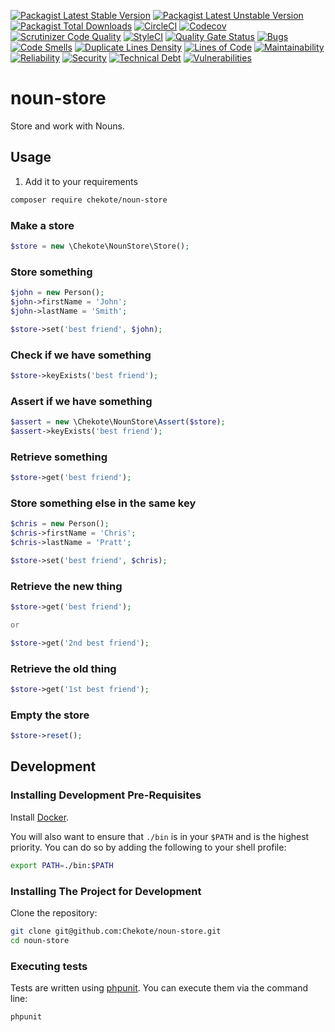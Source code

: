 [![Packagist Latest Stable Version](https://img.shields.io/packagist/v/chekote/noun-store.svg)](https://packagist.org/packages/chekote/noun-store)
[![Packagist Latest Unstable Version](https://img.shields.io/packagist/vpre/chekote/noun-store.svg)](https://packagist.org/packages/chekote/noun-store)
[![Packagist Total Downloads](https://img.shields.io/packagist/dt/chekote/noun-store.svg)](https://packagist.org/packages/chekote/noun-store)
[![CircleCI](https://img.shields.io/circleci/project/github/Chekote/noun-store/master.svg)](https://circleci.com/gh/Chekote/noun-store/tree/master)
[![Codecov](https://img.shields.io/codecov/c/github/Chekote/noun-store/master.svg)](https://codecov.io/gh/Chekote/noun-store/tree/master)
[![Scrutinizer Code Quality](https://img.shields.io/scrutinizer/g/chekote/noun-store/master.svg)](https://scrutinizer-ci.com/g/Chekote/noun-store/?branch=master)
[![StyleCI](https://styleci.io/repos/63828286/shield?style=plastic)](https://styleci.io/repos/63828286)
[![Quality Gate Status](https://sonarcloud.io/api/project_badges/measure?project=Chekote_noun-store&metric=alert_status)](https://sonarcloud.io/dashboard?id=Chekote_noun-store)
[![Bugs](https://sonarcloud.io/api/project_badges/measure?project=Chekote_noun-store&metric=bugs)](https://sonarcloud.io/dashboard?id=Chekote_noun-store)
[![Code Smells](https://sonarcloud.io/api/project_badges/measure?project=Chekote_noun-store&metric=code_smells)](https://sonarcloud.io/dashboard?id=Chekote_noun-store)
[![Duplicate Lines Density](https://sonarcloud.io/api/project_badges/measure?project=Chekote_noun-store&metric=duplicated_lines_density)](https://sonarcloud.io/dashboard?id=Chekote_noun-store)
[![Lines of Code](https://sonarcloud.io/api/project_badges/measure?project=Chekote_noun-store&metric=ncloc)](https://sonarcloud.io/dashboard?id=Chekote_noun-store)
[![Maintainability](https://sonarcloud.io/api/project_badges/measure?project=Chekote_noun-store&metric=sqale_rating)](https://sonarcloud.io/dashboard?id=Chekote_noun-store)
[![Reliability](https://sonarcloud.io/api/project_badges/measure?project=Chekote_noun-store&metric=reliability_rating)](https://sonarcloud.io/dashboard?id=Chekote_noun-store)
[![Security](https://sonarcloud.io/api/project_badges/measure?project=Chekote_noun-store&metric=security_rating)](https://sonarcloud.io/dashboard?id=Chekote_noun-store)
[![Technical Debt](https://sonarcloud.io/api/project_badges/measure?project=Chekote_noun-store&metric=sqale_index)](https://sonarcloud.io/dashboard?id=Chekote_noun-store)
[![Vulnerabilities](https://sonarcloud.io/api/project_badges/measure?project=Chekote_noun-store&metric=vulnerabilities)](https://sonarcloud.io/dashboard?id=Chekote_noun-store)

# noun-store

Store and work with Nouns.

## Usage

1. Add it to your requirements

```bash
composer require chekote/noun-store
```

### Make a store

```php
$store = new \Chekote\NounStore\Store();
```

### Store something

```php
$john = new Person();
$john->firstName = 'John';
$john->lastName = 'Smith';

$store->set('best friend', $john);
```

### Check if we have something

```php
$store->keyExists('best friend');
```

### Assert if we have something

```php
$assert = new \Chekote\NounStore\Assert($store);
$assert->keyExists('best friend');
```

### Retrieve something

```php
$store->get('best friend');
```

### Store something else in the same key

```php
$chris = new Person();
$chris->firstName = 'Chris';
$chris->lastName = 'Pratt';

$store->set('best friend', $chris);
```

### Retrieve the new thing

```php
$store->get('best friend');

or

$store->get('2nd best friend');
```

### Retrieve the old thing

```php
$store->get('1st best friend');
```

### Empty the store

```php
$store->reset();
```

## Development

### Installing Development Pre-Requisites

Install [Docker](https://www.docker.com).

You will also want to ensure that `./bin` is in your `$PATH` and is the highest priority. You can do so by adding the
following to your shell profile:

```bash
export PATH=./bin:$PATH
```

### Installing The Project for Development

Clone the repository:

```bash
git clone git@github.com:Chekote/noun-store.git
cd noun-store
```

### Executing tests

Tests are written using [phpunit](https://phpunit.de/). You can execute them via the command line:

```bash
phpunit
```
